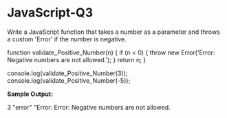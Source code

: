 # JavaScript-Q3
Write a JavaScript function that takes a number as a parameter and throws a custom 'Error' if the number is negative.

function validate_Positive_Number(n) {
  if (n < 0) {
    throw new Error('Error: Negative numbers are not allowed.');
  }
  return n;
}

console.log(validate_Positive_Number(3));
console.log(validate_Positive_Number(-5));

**Sample Output:**

3
"error"
"Error: Error: Negative numbers are not allowed.
